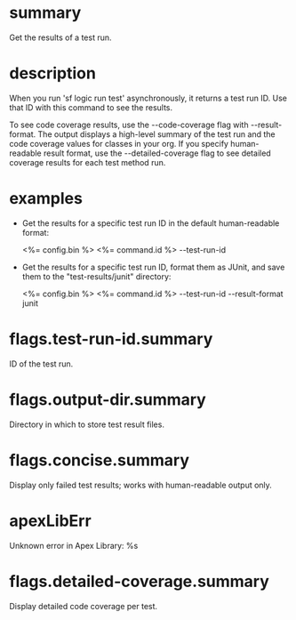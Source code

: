 # summary

Get the results of a test run.

# description

When you run 'sf logic run test' asynchronously, it returns a test run ID. Use that ID with this command to see the results.

To see code coverage results, use the --code-coverage flag with --result-format. The output displays a high-level summary of the test run and the code coverage values for classes in your org. If you specify human-readable result format, use the --detailed-coverage flag to see detailed coverage results for each test method run.

# examples

- Get the results for a specific test run ID in the default human-readable format:

  <%= config.bin %> <%= command.id %> --test-run-id <test run id>

- Get the results for a specific test run ID, format them as JUnit, and save them to the "test-results/junit" directory:

  <%= config.bin %> <%= command.id %> --test-run-id <test run id> --result-format junit

# flags.test-run-id.summary

ID of the test run.

# flags.output-dir.summary

Directory in which to store test result files.

# flags.concise.summary

Display only failed test results; works with human-readable output only.

# apexLibErr

Unknown error in Apex Library: %s

# flags.detailed-coverage.summary

Display detailed code coverage per test.
